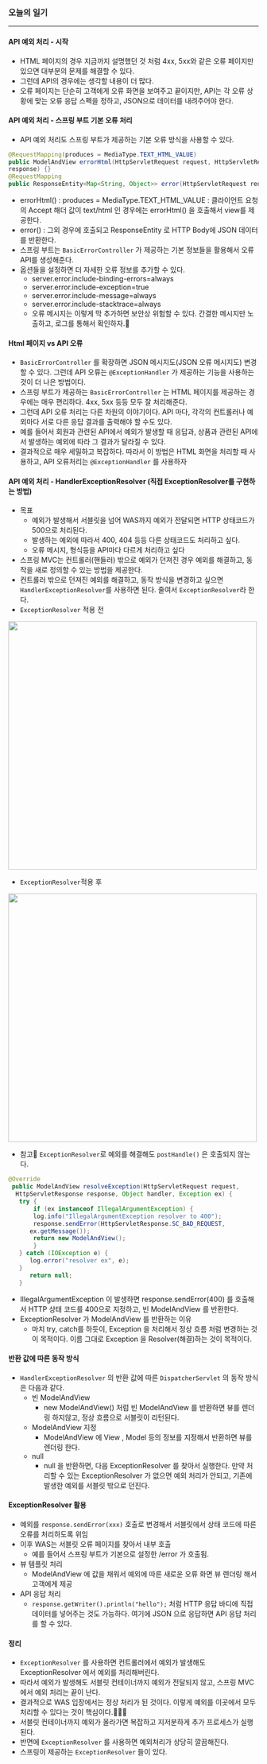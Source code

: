 ### 오늘의 일기
---
#### API 예외 처리 - 시작
+ HTML 페이지의 경우 지금까지 설명했던 것 처럼 4xx, 5xx와 같은 오류 페이지만 있으면 대부분의 문제를 해결할 수 있다.
+ 그런데 API의 경우에는 생각할 내용이 더 많다. 
+ 오류 페이지는 단순히 고객에게 오류 화면을 보여주고 끝이지만, API는 각 오류 상황에 맞는 오류 응답 스펙을 정하고, JSON으로 데이터를 내려주어야 한다.

#### API 예외 처리 - 스프링 부트 기본 오류 처리
+ API 예외 처리도 스프링 부트가 제공하는 기본 오류 방식을 사용할 수 있다.
```java
@RequestMapping(produces = MediaType.TEXT_HTML_VALUE)
public ModelAndView errorHtml(HttpServletRequest request, HttpServletResponse 
response) {}
@RequestMapping
public ResponseEntity<Map<String, Object>> error(HttpServletRequest request) {}
```
+ errorHtml() : produces = MediaType.TEXT_HTML_VALUE : 클라이언트 요청의 Accept 해더 값이 text/html 인 경우에는 errorHtml() 을 호출해서 view를 제공한다.
+ error() : 그외 경우에 호출되고 ResponseEntity 로 HTTP Body에 JSON 데이터를 반환한다.
+ 스프링 부트는 `BasicErrorController` 가 제공하는 기본 정보들을 활용해서 오류 API를 생성해준다.
+ 옵션들을 설정하면 더 자세한 오류 정보를 추가할 수 있다.
  + server.error.include-binding-errors=always
  + server.error.include-exception=true
  + server.error.include-message=always
  + server.error.include-stacktrace=always
  + 오류 메시지는 이렇게 막 추가하면 보안상 위험할 수 있다. 간결한 메시지만 노출하고, 로그를 통해서 확인하자.🎃


#### Html 페이지 vs API 오류
+ `BasicErrorController` 를 확장하면 JSON 메시지도(JSON 오류 메시지도) 변경할 수 있다. 그런데 API 오류는 `@ExceptionHandler` 가 제공하는 기능을 사용하는 것이 더 나은 방법이다.
+ 스프링 부트가 제공하는 `BasicErrorController` 는 HTML 페이지를 제공하는 경우에는 매우 편리하다. 4xx, 5xx 등등 모두 잘 처리해준다. 
+ 그런데 API 오류 처리는 다른 차원의 이야기이다. API 마다, 각각의 컨트롤러나 예외마다 서로 다른 응답 결과를 출력해야 할 수도 있다. 
+ 예를 들어서 회원과 관련된 API에서 예외가 발생할 때 응답과, 상품과 관련된 API에서 발생하는 예외에 따라 그 결과가 달라질 수 있다. 
+ 결과적으로 매우 세밀하고 복잡하다. 따라서 이 방법은 HTML 화면을 처리할 때 사용하고, API 오류처리는 `@ExceptionHandler` 를 사용하자

#### API 예외 처리 - HandlerExceptionResolver (직접 ExceptionResolver를 구현하는 방법)
+ 목표
  + 예외가 발생해서 서블릿을 넘어 WAS까지 예외가 전달되면 HTTP 상태코드가 500으로 처리된다. 
  + 발생하는 예외에 따라서 400, 404 등등 다른 상태코드도 처리하고 싶다.
  + 오류 메시지, 형식등을 API마다 다르게 처리하고 싶다
+ 스프링 MVC는 컨트롤러(핸들러) 밖으로 예외가 던져진 경우 예외를 해결하고, 동작을 새로 정의할 수 있는 방법을 제공한다. 
+ 컨트롤러 밖으로 던져진 예외를 해결하고, 동작 방식을 변경하고 싶으면 `HandlerExceptionResolver`를 사용하면 된다. 줄여서 `ExceptionResolver`라 한다.
+ `ExceptionResolver` 적용 전
 <img width="500" src="https://user-images.githubusercontent.com/86812098/152725576-7d9d0610-41d1-4ddf-b0c3-f0fc23a8e937.png">
 
+ `ExceptionResolver`적용 후
<img width="500" src="https://user-images.githubusercontent.com/86812098/152725732-24fbaa00-2746-4cbf-b4a1-3b99ba015c32.png">

+ 참고📢 `ExceptionResolver`로 예외를 해결해도 `postHandle()` 은 호출되지 않는다.


```java
@Override
 public ModelAndView resolveException(HttpServletRequest request,
  HttpServletResponse response, Object handler, Exception ex) {
   try {
       if (ex instanceof IllegalArgumentException) {
       log.info("IllegalArgumentException resolver to 400");
       response.sendError(HttpServletResponse.SC_BAD_REQUEST,
      ex.getMessage());
       return new ModelAndView();
       }
   } catch (IOException e) {
      log.error("resolver ex", e);
   }
      return null;
   }
```
+ IllegalArgumentException 이 발생하면 response.sendError(400) 를 호출해서 HTTP 상태 코드를 400으로 지정하고, 빈 ModelAndView 를 반환한다.
+ ExceptionResolver 가 ModelAndView 를 반환하는 이유
  + 마치 try, catch를 하듯이, Exception 을 처리해서 정상 흐름 처럼 변경하는 것이 목적이다. 이름 그대로 Exception 을 Resolver(해결)하는 것이 목적이다.

#### 반환 값에 따른 동작 방식
+ `HandlerExceptionResolver` 의 반환 값에 따른 `DispatcherServlet` 의 동작 방식은 다음과 같다.
  + 빈 ModelAndView
    + new ModelAndView() 처럼 빈 ModelAndView 를 반환하면 뷰를 렌더링 하지않고, 정상 흐름으로 서블릿이 리턴된다.
  + ModelAndView 지정
    + ModelAndView 에 View , Model 등의 정보를 지정해서 반환하면 뷰를 렌더링 한다.
  + null
    + null 을 반환하면, 다음 ExceptionResolver 를 찾아서 실행한다. 만약 처리할 수 있는 ExceptionResolver 가 없으면 예외 처리가 안되고, 기존에 발생한 예외를 서블릿 밖으로 던진다.

#### ExceptionResolver 활용
+ 예외를 `response.sendError(xxx)` 호출로 변경해서 서블릿에서 상태 코드에 따른 오류를 처리하도록 위임
+ 이후 WAS는 서블릿 오류 페이지를 찾아서 내부 호출
  + 예를 들어서 스프링 부트가 기본으로 설정한 /error 가 호출됨.
+ 뷰 템플릿 처리
  + ModelAndView 에 값을 채워서 예외에 따른 새로운 오류 화면 뷰 렌더링 해서 고객에게 제공
+ API 응답 처리
  + `response.getWriter().println("hello");` 처럼 HTTP 응답 바디에 직접 데이터를 넣어주는 것도 가능하다. 여기에 JSON 으로 응답하면 API 응답 처리를 할 수 있다.

#### 정리
+ `ExceptionResolver` 를 사용하면 컨트롤러에서 예외가 발생해도 ExceptionResolver 에서 예외를 처리해버린다.
+ 따라서 예외가 발생해도 서블릿 컨테이너까지 예외가 전달되지 않고, 스프링 MVC에서 예외 처리는 끝이 난다.
+ 결과적으로 WAS 입장에서는 정상 처리가 된 것이다. 이렇게 예외를 이곳에서 모두 처리할 수 있다는 것이 핵심이다.🎃🎃🎃
+ 서블릿 컨테이너까지 예외가 올라가면 복잡하고 지저분하게 추가 프로세스가 실행된다. 
+ 반면에 `ExceptionResolver` 를 사용하면 예외처리가 상당히 깔끔해진다.
+ 스프링이 제공하는 `ExceptionResolver` 들이 있다.








